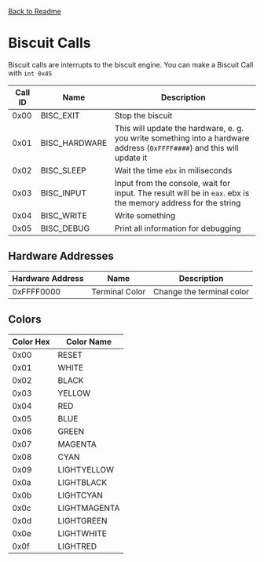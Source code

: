 [Back to Readme](./README.md)

# Biscuit Calls
Biscuit calls are interrupts to the biscuit engine.
You can make a Biscuit Call with `int 0x45`



|Call ID|Name|Description|
|---|------------|------------------------|
|0x00|BISC_EXIT|Stop the biscuit|
|0x01|BISC_HARDWARE|This will update the hardware, e. g. you write something into a hardware address (`0xFFFF####`) and this will update it|
|0x02|BISC_SLEEP|Wait the time `ebx` in miliseconds|
|0x03|BISC_INPUT|Input from the console, wait for input. The result will be in `eax`. ebx is the memory address for the string|
|0x04|BISC_WRITE|Write something|
|0x05|BISC_DEBUG|Print all information for debugging|

## Hardware Addresses
|Hardware Address|Name|Description|
|--------|-------------|-----------------------------------------------|
0xFFFF0000|Terminal Color|Change the terminal color|










## Colors

|Color Hex|Color Name|
|----|---------------|
|0x00|RESET
|0x01|WHITE
|0x02|BLACK
|0x03|YELLOW
|0x04|RED
|0x05|BLUE
|0x06|GREEN
|0x07|MAGENTA
|0x08|CYAN
|0x09|LIGHTYELLOW
|0x0a|LIGHTBLACK
|0x0b|LIGHTCYAN
|0x0c|LIGHTMAGENTA
|0x0d|LIGHTGREEN
|0x0e|LIGHTWHITE
|0x0f|LIGHTRED
